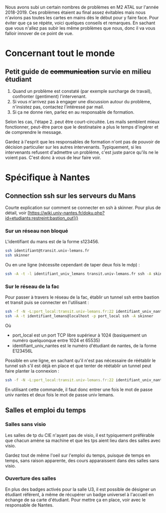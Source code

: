 Nous avons subi un certain nombres de problèmes en M2 ATAL sur l'année 2018-2019.
Ces problèmes étaient au final assez évitables mais nous n'avions pas toutes les cartes en mains dès le début pour y faire face.
Pour éviter que ça se répète, voici quelques conseils et remarques.
En sachant que vous n'allez pas subir les même problèmes que nous, donc il va vous falloir innover de ce point de vue.

# Concernant tout le monde

## Petit guide de ~~communication~~ survie en milieu étudiant

1. Quand un problème est constaté (par exemple surcharge de travail), confronter (gentiment) l'intervenant.
2. Si vous n'arrivez pas à engager une discussion autour du problème, n'insistez pas, contactez l'intéressé par mail.
3. Si ça ne donne rien, parlez en au responsable de formation.

Selon les cas, l'étape 2. peut être court-circuitée.
Les mails semblent mieux fonctionner, peut-être parce que le destinataire a plus le temps d'ingérer et de comprendre le message.

Gardez à l'esprit que les responsables de formation n'ont pas de pouvoir de décision particulier sur les autres intervenants.
Typiquement, si les intervenants refusent d'admettre un problème, c'est juste parce qu'ils ne le voient pas.
C'est donc à vous de leur faire voir.

# Spécifique à Nantes

## Connection ssh sur les serveurs du Mans
Courte explication sur comment se connecter en ssh à skinner.
Pour plus de détail, voir [https://wiki.univ-nantes.fr/doku.php?id=etudiants:restreint:bastion_out]()

### Sur un réseau non bloqué

L'identifiant du mans est de la forme s123456.
```sh
ssh identifiant@transit.univ-lemans.fr
ssh skinner
```

Ou en une ligne (nécessite cependant de taper deux fois le mdp) :
```sh
ssh -A -t -l identifiant_univ_lemans transit.univ-lemans.fr ssh -A skinner
```

### Sur le réseau de la fac

Pour passer à travers le réseau de la fac, établir un tunnel ssh entre bastion et transit puis se connecter en l'utilisant :
```sh
ssh -f -N -L:port_local:transit.univ-lemans.fr:22 identifiant_univ_nantes@bastion.etu.univ-nantes.fr
ssh -A -t identifiant_lemans@localhost -p port_local ssh -A skinner
```

Où
 - port_local est un port TCP libre supérieur à 1024 (basiquement un numéro quelquonque entre 1024 et 65535)
 - identifiant\_univ\_nantes est le numéro d'étudiant de nantes, de la forme E123456L

Possible en une ligne, en sachant qu'il n'est pas nécessaire de réétablir le tunnel ssh s'il est déjà en place et que tenter de réétablir un tunnel peut faire planter la connexion :
```sh
ssh -f -N -L:port_local:transit.univ-lemans.fr:22 identifiant_univ_nantes@bastion.etu.univ-nantes.fr && ssh -A -t identifiant_lemans@localhost -p port_local ssh -A skinner
```

En utilisant cette commande, il faut donc entrer une fois le mot de passe univ nantes et deux fois le mot de passe univ lemans.

## Salles et emploi du temps
### Salles sans visio
Les salles de tp du CIE n'ayant pas de visio, il est typiquement préférable que chacun amène sa machine et que les tps aient lieu dans des salles avec visio.

Gardez tout de même l'oeil sur l'emploi du temps, puisque de temps en temps, sans raison apparente, des cours apparaissent dans des salles sans visio.

### Ouverture des salles
En plus des badges activés pour la salle U3, il est possible de désigner un étudiant référent, à même de récupérer un badge universel à l'accueil en échange de sa carte d'étudiant.
Pour mettre ça en place, voir avec le responsable de Nantes.
